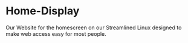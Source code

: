 # Home-Display
Our Website for the homescreen on our Streamlined Linux designed to make web access easy for most people.

